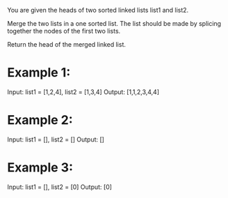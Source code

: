 You are given the heads of two sorted linked lists list1 and list2.

Merge the two lists in a one sorted list. The list should be made by splicing together the nodes of the first two lists.

Return the head of the merged linked list.

 

# Example 1:
Input: list1 = [1,2,4], list2 = [1,3,4]
Output: [1,1,2,3,4,4]

# Example 2:
Input: list1 = [], list2 = []
Output: []

# Example 3:
Input: list1 = [], list2 = [0]
Output: [0]
